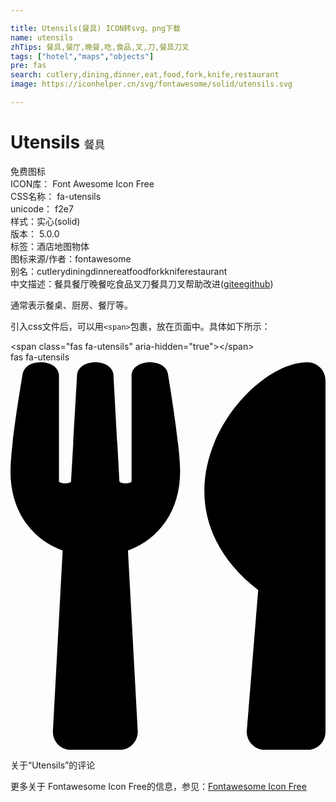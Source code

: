 ```yaml
---

title: Utensils(餐具) ICON转svg、png下载
name: utensils
zhTips: 餐具,餐厅,晚餐,吃,食品,叉,刀,餐具刀叉
tags: ["hotel","maps","objects"]
pre: fas
search: cutlery,dining,dinner,eat,food,fork,knife,restaurant
image: https://iconhelper.cn/svg/fontawesome/solid/utensils.svg

---
```


# Utensils  <small style="font-size: 60%;font-weight: 100">餐具</small>


<div class="detail-page">
<p>
<span><span class="badge-success badge">免费图标</span> </span>
<br/>
<span>
ICON库：
<span class="badge-secondary badge">Font Awesome Icon Free</span> 
</span>
<br/>
<span>
CSS名称：
<span class="badge-secondary badge">fa-utensils</span> 
</span>
<br/>
<span>
unicode：
<span class="badge-secondary badge">f2e7</span> 
<copy-btn content='f2e7' btn-title=""></copy-btn>
<copy-btn :content='String.fromCodePoint(parseInt("f2e7", 16))' btn-title="复制U"></copy-btn>
</span><br/><span>样式：<span class="badge-light badge">实心(solid)</span></span>
<br/>
<span>
版本：
<span class="badge-secondary badge">5.0.0</span> 
</span><br/><span>标签：<span class="badge-light badge"><router-link to="/tags/hotel.html">酒店</router-link></span><span class="badge-light badge"><router-link to="/tags/maps.html">地图</router-link></span><span class="badge-light badge"><router-link to="/tags/objects.html">物体</router-link></span></span>
<br/>
<span>图标来源/作者：<span class="badge-light badge">fontawesome</span></span> 
<br/>
<span>别名：<span class="badge-light badge">cutlery</span><span class="badge-light badge">dining</span><span class="badge-light badge">dinner</span><span class="badge-light badge">eat</span><span class="badge-light badge">food</span><span class="badge-light badge">fork</span><span class="badge-light badge">knife</span><span class="badge-light badge">restaurant</span></span><br/><span class="zh-detail">中文描述：<span class="badge-primary badge">餐具</span><span class="badge-primary badge">餐厅</span><span class="badge-primary badge">晚餐</span><span class="badge-primary badge">吃</span><span class="badge-primary badge">食品</span><span class="badge-primary badge">叉</span><span class="badge-primary badge">刀</span><span class="badge-primary badge">餐具刀叉</span><span class="help-link"><span>帮助改进</span>(<a href="https://gitee.com/liuwave/icon-helper/edit/master/json/fontawesome/solid/utensils.json" target="_blank" rel="noopener noreferrer">gitee</a><a href="https://github.com/liuwave/icon-helper/edit/master/json/fontawesome/solid/utensils.json" target="_blank" rel="noopener noreferrer">github</a></span>)</span><br/>
</p>
</div><div class="description description alert alert-light">通常表示餐桌、厨房、餐厅等。</div>
<div class="alert alert-dark">
  <i class="fas fa-utensils fa-xs"></i>
  <i class="fas fa-utensils fa-sm"></i>
  <i class="fas fa-utensils fa-lg"></i>
  <i class="fas fa-utensils fa-2x"></i>
  <i class="fas fa-utensils fa-3x"></i>
  <i class="fas fa-utensils fa-5x"></i>
  <i class="fas fa-utensils fa-7x"></i>
</div>
<div>
  <p>引入css文件后，可以用<code>&lt;span&gt;</code>包裹，放在页面中。具体如下所示：    
  </p>
  <div class="alert alert-primary" style="font-size: 14px">
    &lt;span class="fas fa-utensils" aria-hidden="true"&gt;&lt;/span&gt;
    <copy-btn content='<span class="fas fa-utensils" aria-hidden="true"></span>'></copy-btn>
  </div>
  <div class="alert alert-secondary">
    <i class="fas fa-utensils"
    style="font-size: 24px"
    aria-hidden="true"></i> fas fa-utensils
    <copy-btn content="fas fa-utensils" btn-title="复制图标名称"></copy-btn>
  </div>
</div>
<div id="svg" class="svg-wrap">
<svg xmlns="http://www.w3.org/2000/svg" viewBox="0 0 416 512"><path d="M207.9 15.2c.8 4.7 16.1 94.5 16.1 128.8 0 52.3-27.8 89.6-68.9 104.6L168 486.7c.7 13.7-10.2 25.3-24 25.3H80c-13.7 0-24.7-11.5-24-25.3l12.9-238.1C27.7 233.6 0 196.2 0 144 0 109.6 15.3 19.9 16.1 15.2 19.3-5.1 61.4-5.4 64 16.3v141.2c1.3 3.4 15.1 3.2 16 0 1.4-25.3 7.9-139.2 8-141.8 3.3-20.8 44.7-20.8 47.9 0 .2 2.7 6.6 116.5 8 141.8.9 3.2 14.8 3.4 16 0V16.3c2.6-21.6 44.8-21.4 48-1.1zm119.2 285.7l-15 185.1c-1.2 14 9.9 26 23.9 26h56c13.3 0 24-10.7 24-24V24c0-13.2-10.7-24-24-24-82.5 0-221.4 178.5-64.9 300.9z"/></svg>
</div>
<detail full-name='fa-utensils'></detail>

<Vssue title="关于“Utensils”的评论" >关于“Utensils”的评论</Vssue>
    
<div><p>更多关于  Fontawesome Icon Free的信息，参见：<a target="_blank" href="https://iconhelper.cn/fontawesome.html">Fontawesome Icon Free</a>
</p></div>
